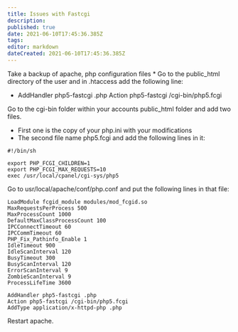```yaml
---
title: Issues with Fastcgi
description: 
published: true
date: 2021-06-10T17:45:36.385Z
tags: 
editor: markdown
dateCreated: 2021-06-10T17:45:36.385Z
---
```


Take a backup of apache, php configuration files * Go to the public_html directory of the user and in .htaccess add the following line:

- AddHandler php5-fastcgi .php
  Action php5-fastcgi /cgi-bin/php5.fcgi
  
Go to the cgi-bin folder within your accounts public_html folder and add two files.
- First one is the copy of your php.ini with your modifications
- The second file name php5.fcgi and add the following lines in it:  

```
#!/bin/sh

export PHP_FCGI_CHILDREN=1
export PHP_FCGI_MAX_REQUESTS=10
exec /usr/local/cpanel/cgi-sys/php5
```
Go to usr/local/apache/conf/php.conf and put the following lines in that file:

```
LoadModule fcgid_module modules/mod_fcgid.so
MaxRequestsPerProcess 500
MaxProcessCount 1000
DefaultMaxClassProcessCount 100
IPCConnectTimeout 60
IPCCommTimeout 60
PHP_Fix_Pathinfo_Enable 1
IdleTimeout 900
IdleScanInterval 120
BusyTimeout 300
BusyScanInterval 120
ErrorScanInterval 9
ZombieScanInterval 9
ProcessLifeTime 3600

AddHandler php5-fastcgi .php
Action php5-fastcgi /cgi-bin/php5.fcgi
AddType application/x-httpd-php .php
```

Restart apache.


